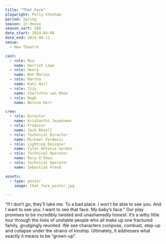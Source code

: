 ```yaml
---
title: "That Face"
playwright: Polly Stenham
period: Spring
season: In House
season_sort: 260
date_start: 2014-04-08
date_end: 2014-04-11
venue:
  - New Theatre

cast:
  - role: Mia
    name: Harriet Lowe
  - role: Henry
    name: Ben Maries
  - role: Martha
    name: Kati Hall
  - role: Izzy
    name: Charlotte van Rhee
  - role: Hugh
    name: Bernie Kerr

crew:
  - role: Director
    name: Krishanthi Jeyakumar
  - role: Producer
    name: Jack Revell
  - role: Technical Director
    name: Michael Ferdenzi
  - role: Lighting Designer
    name: Tyler-Antonia Gordon
  - role: Technical Operator
    name: Rory O'Shea
  - role: Technical Operator
    name: Sebastian Frend

assets:
  - type: poster
    image: that_face_poster.jpg

---
```


“If I don’t go, they’ll take me. To a bad place. I won’t be able to see you. And I want to see you. I want to see that face. My baby’s face.” Our play promises to be incredibly twisted and unashamedly honest. It’s a witty little tour through the lives of unstable people who all make up one fractured family, grudgingly reunited. We see characters compose, combust, step-up and collapse under the strains of kinship. Ultimately, it addresses what exactly it means to be “grown-up”.

